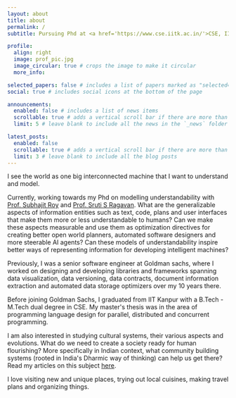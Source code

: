 ```yaml
---
layout: about
title: about
permalink: /
subtitle: Pursuing Phd at <a href='https://www.cse.iitk.ac.in/'>CSE, IIT Kanpur</a> (since 2024), Senior Software Engg at <a href='https://www.goldmansachs.com/worldwide/india'>Goldman Sachs, Bengaluru</a> (2013-23), B.Tech - M.Tech Dual Degree at <a href='https://www.cse.iitk.ac.in/'>CSE, IIT Kanpur</a> (2008-13)

profile:
  align: right
  image: prof_pic.jpg
  image_circular: true # crops the image to make it circular
  more_info:

selected_papers: false # includes a list of papers marked as "selected={true}"
social: true # includes social icons at the bottom of the page

announcements:
  enabled: false # includes a list of news items
  scrollable: true # adds a vertical scroll bar if there are more than 3 news items
  limit: 5 # leave blank to include all the news in the `_news` folder

latest_posts:
  enabled: false
  scrollable: true # adds a vertical scroll bar if there are more than 3 new posts items
  limit: 3 # leave blank to include all the blog posts
---
```


I see the world as one big interconnected machine that I want to understand and model.

Currently, working towards my Phd on modelling understandability with <a href='https://www.cse.iitk.ac.in/users/subhajit/'>Prof. Subhajit Roy</a> and <a href='https://sruti-s-ragavan.github.io/'>Prof. Sruti S Ragavan</a>. What are the generalizable aspects of information entities such as text, code, plans and user interfaces that make them more or less understandable to humans? Can we make these aspects measurable and use them as optimization directives for creating better open world planners, automated software designers and more steerable AI agents? Can these models of understandability inspire better ways of representing information for developing intelligent machines?

Previously, I was a senior software engineer at Goldman sachs, where I worked on designing and developing libraries and frameworks spanning data visualization, data versioning, data contracts, document information extraction and automated data storage optimizers over my 10 years there.

Before joining Goldman Sachs, I graduated from IIT Kanpur with a B.Tech - M.Tech dual degree in CSE. My master's thesis was in the area of programming language design for parallel, distributed and concurrent programming.

I am also interested in studying cultural systems, their various aspects and evolutions. What do we need to create a society ready for human flourishing? More specifically in Indian context, what community building systems (rooted in India's Dharmic way of thinking) can help us get there? Read my articles on this subject <a href='https://theprint.in/author/vikas-kushwaha/'>here</a>.

I love visiting new and unique places, trying out local cuisines, making travel plans and organizing things.